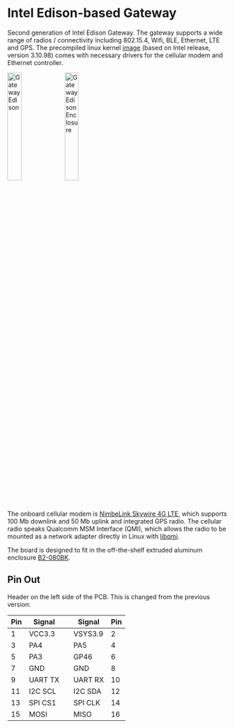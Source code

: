 # Intel Edison-based Gateway
<!--
A gateway design based on Intel Edison, which features two 802.15.4
radios, Ethernet controller, micro SD slot, built-in Wifi and BLE radios.


<img src="https://raw.githubusercontent.com/lab11/IntelEdisonGateway/master/images/edison_front.png" alt="Gateway Edison" width="25%;">&nbsp;&nbsp;&nbsp;&nbsp;&nbsp;&nbsp;&nbsp;&nbsp;&nbsp;
<img src="https://raw.githubusercontent.com/lab11/IntelEdisonGateway/master/images/edison_case_1000x629.jpg" alt="Gateway Edison" width="35%;">
-->
Second generation of Intel Edison Gateway. The gateway supports a wide range 
of radios / connectivity including 802.15.4, Wifi, BLE, Ethernet, LTE and GPS.
The precompiled linux kernel [image](https://github.com/lab11/IntelEdisonGateway/tree/master/kernel_patch/3.10.98/kernel_image) 
(based on Intel release, version 3.10.98) comes with necessary drivers for the
cellular modem and Ethernet controller.

<img src="https://github.com/lab11/IntelEdisonGateway/blob/master/images/edison-v3-front.png" alt="Gateway Edison" width="25%;"> <img src="https://github.com/lab11/IntelEdisonGateway/blob/master/images/edison-v3-enclosure.png" alt="Gateway Edison Enclosure" width="25%;">

The onboard cellular modem is [NimbeLink Skywire 4G LTE](http://nimbelink.com/skywire-cellular-modem-lte/),
which supports 100 Mb downlink and 50 Mb uplink and integrated GPS radio.
The cellular radio speaks Qualcomm MSM Interface (QMI), which allows the radio
to be mounted as a network adapter directly in Linux with [libqmi](https://www.freedesktop.org/wiki/Software/libqmi/).

The board is designed to fit in the off-the-shelf extruded aluminum enclosure 
[B2-080BK](http://www.boxenclosures.com/category/product_details.html?product__id=258909).


<!--
[LGSInnovations](https://github.com/LGSInnovations/Edison-Ethernet) has great
documentation of how to use LAN9512 on ubilinux.
The kernel module for smsc95xx (Ethernet controller) can be found [here](https://github.com/LGSInnovations/Edison-Ethernet/releases),
as well as the [installation guide](https://github.com/LGSInnovations/Edison-Ethernet/blob/master/guides/installation.md).

[edison_front]: https://github.com/lab11/IntelEdisonGateway/blob/master/images/edison_front.png "Front"

Pin Out
-------

Header on the left side of the PCB:

| Pin | Signal |   | Signal | Pin |
|-----|--------|---|--------|-----|
| 1   | MISO   |   | MOSI   | 2   |
| 3   | SCLK   |   | !CS1   | 4   |
| 5   | SDA    |   | SCL    | 6   |
| 7   | RX     |   | TX     | 8   |
| 9   | GP46   |   | GP45   | 10  |
| 11  | PA5    |   | GP44   | 12  |
| 13  | PA6    |   | PA3    | 14  |
| 15  | PA7    |   | PA4    | 16  |
| 17  | GND    |   | GND    | 18  |
-->


Pin Out
-------

Header on the left side of the PCB. This is changed from the previous version:

| Pin | Signal  |   | Signal  | Pin |
|-----|---------|---|---------|-----|
| 1   | VCC3.3  |   | VSYS3.9 | 2   |
| 3   | PA4     |   | PA5     | 4   |
| 5   | PA3     |   | GP46    | 6   |
| 7   | GND     |   | GND     | 8   |
| 9   | UART TX |   | UART RX | 10  |
| 11  | I2C SCL |   | I2C SDA | 12  |
| 13  | SPI CS1 |   | SPI CLK | 14  |
| 15  | MOSI    |   | MISO    | 16  |

